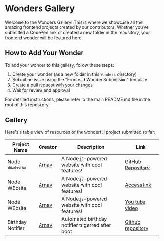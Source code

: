 # Wonders Gallery

Welcome to the Wonders Gallery! This is where we showcase all the amazing frontend projects created by our contributors. Whether you've submitted a CodePen link or created a new folder in the repository, your frontend wonder will be featured here.

## How to Add Your Wonder

To add your wonder to this gallery, follow these steps:

1. Create your wonder (as a new folder in this `Wonders` directory)
2. Submit an issue using the "Frontend Wonder Submission" template
3. Create a pull request with your changes
4. Wait for review and approval

For detailed instructions, please refer to the main README.md file in the root of this repository.

## Gallery

Here's a table view of resources of  the wonderful project submitted so far:

| Project Name               | Creator | Description                      | Link                                                      |
| -------------------------- | ------- | -------------------------------- | --------------------------------------------------------- |
| Node Website                | [Arnav](https://github.com/arnav108276)  | A Node.js-powered website with cool features!             | [GitHub Repository](https://github.com/arnav108276/Node-website.git) |
|Node WEbsite |[Arnav](https://github.com/arnav108276)|A  Node.js-powered website with cool features!|[Access link](https://webtech-assignment2-ytkw.onrender.com/)|
|Node WEbsite |[Arnav](https://github.com/arnav108276)|A  Node.js-powered website with cool features!|[You tube video](https://www.youtube.com/watch?v=yetabyAYxOU&t=3s)|
|Birthday Notifier |[Arnav](https://github.com/arnav108276)|Automated birthday notifier trigerred after boot|[Github repository](https://github.com/arnav108276/b_day_notification.git)|


